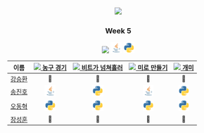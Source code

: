 <div align="center">
  <h3><img src="https://user-images.githubusercontent.com/46666296/133788774-1bba4108-db05-4d35-88ac-e355f29040a0.png"></h3>

  ### <center>**Week 5**</center>
  <!--CPP-->
  <img src="https://media.vlpt.us/images/seungju0000/post/0bb96d2c-93ff-4415-86ea-f6c71b40260b/img%20(1).png" height="25">
  <!--Java-->
  <img src="https://raw.githubusercontent.com/vscode-icons/vscode-icons/master/icons/file_type_jar.svg" height="25"/>
  <!--Python-->
  <img src="https://raw.githubusercontent.com/vscode-icons/vscode-icons/master/icons/file_type_python.svg" height="25"/>

  <!--문제를 풀었으면 위의 아이콘 중에 하나를 복사해서 붙여넣기-->
  <!--링크 삽입할 때 Forked Repo(개인 저장소)가 아닌 Remote Repo(원본 저장소) 주소를 붙여넣을 것-->
  <!--주소를 붙여넣는 방법 대신에 './파일명.cpp', './파일명.java', './파일명.py'처럼 링크를 연결해주는 방법이 더 편함-->
  |                    이름                    |[<img src="https://d2gd6pc034wcta.cloudfront.net/tier/4.svg" height="12"> 농구 경기](https://www.acmicpc.net/problem/1159)|[<img src="https://d2gd6pc034wcta.cloudfront.net/tier/6.svg" height="12"> 비트가 넘쳐흘러](https://www.acmicpc.net/problem/17419)|[<img src="https://d2gd6pc034wcta.cloudfront.net/tier/7.svg" height="12"> 미로 만들기](https://www.acmicpc.net/problem/1347)|[<img src="https://d2gd6pc034wcta.cloudfront.net/tier/7.svg" height="12"> 개미](https://www.acmicpc.net/problem/3048)|
  |:-----------------------------------------:|:---:|:---:|:---:|:---:|
  | [강승환](https://github.com/kangshwan)     | 🧠 | 🧠 | 🧠 | 🧠 |
  | [송진호](https://github.com/sth4881)       | [<img src="https://raw.githubusercontent.com/vscode-icons/vscode-icons/master/icons/file_type_jar.svg" height="25"/>](./BOJ1159_song.java) | [  <img src="https://raw.githubusercontent.com/vscode-icons/vscode-icons/master/icons/file_type_python.svg" height="25"/>](./BOJ17419_song.py) | [<img src="https://raw.githubusercontent.com/vscode-icons/vscode-icons/master/icons/file_type_jar.svg" height="25"/>](./BOJ1347_song.java) | [<img src="https://raw.githubusercontent.com/vscode-icons/vscode-icons/master/icons/file_type_python.svg" height="25"/>](./BOJ3048_song.py) |
  | [오동혁](https://github.com/97DongHyeokOH) | [  <img src="https://raw.githubusercontent.com/vscode-icons/vscode-icons/master/icons/file_type_python.svg" height="25"/>](./BOJ1159_oh.py) | [  <img src="https://raw.githubusercontent.com/vscode-icons/vscode-icons/master/icons/file_type_python.svg" height="25"/>](./BOJ17419_oh.py) | [  <img src="https://raw.githubusercontent.com/vscode-icons/vscode-icons/master/icons/file_type_python.svg" height="25"/>](./BOJ1347_oh.py) | [  <img src="https://raw.githubusercontent.com/vscode-icons/vscode-icons/master/icons/file_type_python.svg" height="25"/>](./BOJ3048_oh.py) |
  | [장성훈](https://github.com/jsh9611)       | 🧠 | 🧠 | 🧠 | 🧠 |
</div>
